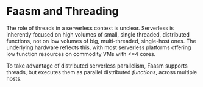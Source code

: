 # Faasm and Threading

The role of threads in a serverless context is unclear. Serverless is inherently 
focused on high volumes of small, single threaded, distributed functions, not on low 
volumes of big, multi-threaded, single-host ones. The underlying hardware reflects this,
with most serverless platforms offering low function resources on commodity VMs with 
<=4 cores.

To take advantage of distributed serverless parallelism, Faasm supports threads, but
executes them as parallel distributed _functions_, across multiple hosts.